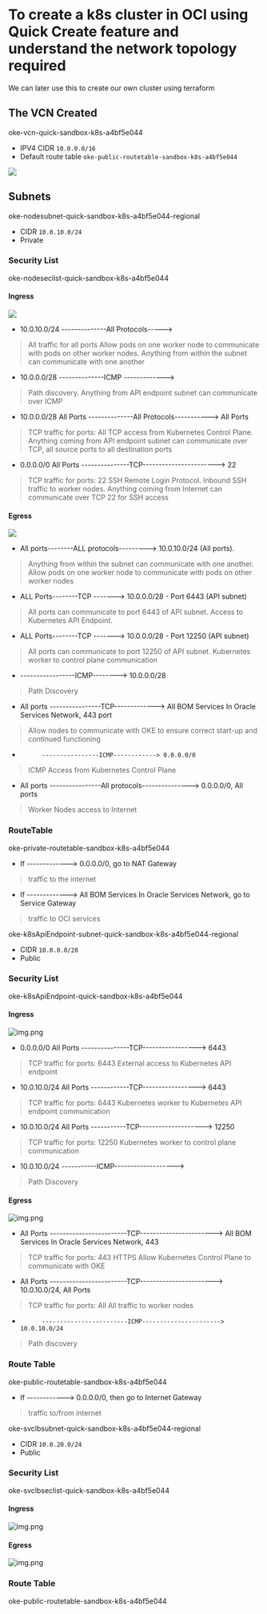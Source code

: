 # To create a k8s cluster in OCI using Quick Create feature and understand the network topology required

We can later use this to create our own cluster using terraform


## The VCN Created

oke-vcn-quick-sandbox-k8s-a4bf5e044

- IPV4 CIDR `10.0.0.0/16`
- Default route table `oke-public-routetable-sandbox-k8s-a4bf5e044`

![](.images/subnets.png)


## Subnets

oke-nodesubnet-quick-sandbox-k8s-a4bf5e044-regional
- CIDR `10.0.10.0/24`
- Private

### Security List

oke-nodeseclist-quick-sandbox-k8s-a4bf5e044

#### Ingress

![](.images/ingress-subnet-pri.png)

- 10.0.10.0/24	--------------All Protocols----->
> All traffic for all ports	
> Allow pods on one worker node to communicate with pods on other worker nodes. Anything from within the subnet can communicate with one another
- 10.0.0.0/28	--------------ICMP ------------->
> Path discovery. Anything from API endpoint subnet can communicate over ICMP 
- 10.0.0.0/28  All Ports --------------All Protocols-----------> All Ports
> TCP traffic for ports: All
> TCP access from Kubernetes Control Plane. Anything coming from API endpoint subnet can communicate over TCP, all source ports to all destination ports
- 0.0.0.0/0 All Ports ---------------TCP-----------------------> 22 
> TCP traffic for ports: 22 SSH Remote Login Protocol. Inbound SSH traffic to worker nodes. Anything coming from Internet can communicate over TCP 22 for SSH access

#### Egress

![](.images/egress-subnet-pri.png)

- All ports--------ALL protocols---------> 10.0.10.0/24	(All ports).      
> Anything from within the subnet can communicate with one another. Allow pods on one worker node to communicate with pods on other worker nodes
- ALL Ports--------TCP -------> 10.0.0.0/28	- Port 6443 (API subnet)
> All ports can communicate to port 6443 of API subnet. Access to Kubernetes API Endpoint.
- ALL Ports--------TCP -------> 10.0.0.0/28	- Port 12250 (API subnet)
> All ports can communicate to port 12250 of API subnet. Kubernetes worker to control plane communication
- -----------------ICMP--------> 10.0.0.0/28
> Path Discovery
- All ports ----------------TCP-------------> All BOM Services In Oracle Services Network, 443 port
> Allow nodes to communicate with OKE to ensure correct start-up and continued functioning
-           ----------------ICMP------------> 0.0.0.0/0
> ICMP Access from Kubernetes Control Plane
- All ports  ----------------All protocols---------------> 0.0.0.0/0, All ports
> Worker Nodes access to Internet

### RouteTable

oke-private-routetable-sandbox-k8s-a4bf5e044

- If -------------> 0.0.0.0/0,  go to NAT Gateway
> traffic to the internet

- If -------------> All BOM Services In Oracle Services Network, go to Service Gateway
> traffic to OCI services




oke-k8sApiEndpoint-subnet-quick-sandbox-k8s-a4bf5e044-regional
- CIDR `10.0.0.0/28`
- Public

### Security List

oke-k8sApiEndpoint-quick-sandbox-k8s-a4bf5e044

#### Ingress

![img.png](.images/ingress-api-subnet.png)

- 0.0.0.0/0 All Ports ---------------TCP-----------------> 6443
> TCP traffic for ports: 6443
> External access to Kubernetes API endpoint

- 10.0.10.0/24 All Ports ------------TCP-----------------> 6443
> TCP traffic for ports: 6443
> Kubernetes worker to Kubernetes API endpoint communication

- 10.0.10.0/24 All Ports -----------TCP--------------------> 12250
> TCP traffic for ports: 12250 
> Kubernetes worker to control plane communication

- 10.0.10.0/24           -----------ICMP-------------------> 
> Path Discovery

#### Egress

![img.png](.images/egress-api-subnet.png)

- All Ports  ------------------------TCP----------------------->             All BOM Services In Oracle Services Network, 443
> TCP traffic for ports: 443 HTTPS
> Allow Kubernetes Control Plane to communicate with OKE

- All Ports ------------------------TCP----------------------->  10.0.10.0/24, All Ports
> TCP traffic for ports: All
> All traffic to worker nodes

-           ------------------------ICMP----------------------> 10.0.10.0/24	
> Path discovery


### Route Table


oke-public-routetable-sandbox-k8s-a4bf5e044

- If ------------> 0.0.0.0/0, then go to    Internet Gateway 
> traffic to/from internet


oke-svclbsubnet-quick-sandbox-k8s-a4bf5e044-regional
- CIDR `10.0.20.0/24`
- Public

### Security List

oke-svclbseclist-quick-sandbox-k8s-a4bf5e044

#### Ingress

![img.png](.images/ingress-lb-sec.png)

#### Egress

![img.png](.images/eggress-lb-sec.png)


### Route Table


oke-public-routetable-sandbox-k8s-a4bf5e044




